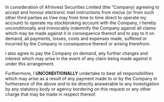 In consideration of Afrinvest Securities Limited (the “Company)
agreeing to accept and honour electronic mail instructions from
me/us (or from such other third parties as I/we may from time to
time direct to operate my account) to operate my stockbroking
account with the Company, I hereby unconditionally and irrevocably
indemnify the Company against all claims which may be made against
it in consequence thereof and to pay to it on demand, all payments,
losses, costs and expenses made, suffered or incurred by the Company
in consequence thereof or arising therefrom.

I also agree to pay the Company on demand, any further charges and
interest which may arise in the event of any claim being made
against it under this arrangement.

Furthermore, I **UNCONDITIONALLY** undertake to bear
all responsibilities which may arise as a result of any payment made
to or by the Company in furtherance of the above and to be directly
answerable to any investigation by any statutory body or agency
bordering on this request or any other charge that may be made in
respect thereof.
